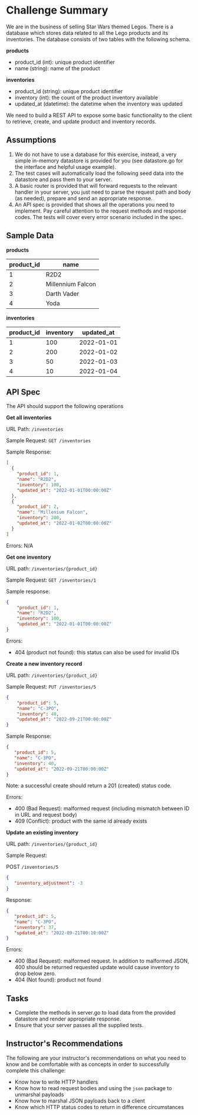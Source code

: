 # Challenge Summary

We are in the business of selling Star Wars themed Legos. There is a database which stores data related to all the Lego products and its inventories. The database consists of two tables with the following schema.

**products**
- product_id (int): unique product identifier
- name (string): name of the product

**inventories**
- product_id (string): unique product identifier
- inventory (int): the count of the product inventory available
- updated_at (datetime): the datetime when the inventory was updated

We need to build a REST API to expose some basic functionality to the client to retrieve, create, and update product and inventory records.

## Assumptions

1. We do not have to use a database for this exercise, instead, a very simple in-memory datastore is provided for you (see datastore.go for the interface and helpful usage example).
2. The test cases will automatically load the following seed data into the datastore and pass them to your server.
3. A basic router is provided that will forward requests to the relevant handler in your server, you just need to parse the request path and body (as needed), prepare and send an appropriate response.
4. An API spec is provided that shows all the operations you need to implement. Pay careful attention to the request methods and response codes. The tests will cover every error scenario included in the spec.

## Sample Data
**products**

product_id|name
---|---
1|R2D2
2|Millennium Falcon
3|Darth Vader
4|Yoda

**inventories**

product_id|inventory|updated_at
---|---|---
1|100|2022-01-01
2|200|2022-01-02
3|50|2022-01-03
4|10|2022-01-04

## API Spec
The API should support the following operations

**Get all inventories**

URL Path: `/inventories`

Sample Request: `GET /inventories`

Sample Response:

```json
[
  {
    "product_id": 1,
    "name": "R2D2",
    "inventory": 100,
    "updated_at": "2022-01-01T00:00:00Z"
  },
  {
    "product_id": 2,
    "name": "Millenium Falcon",
    "inventory": 200,
    "updated_at": "2022-01-02T00:00:00Z"
  }
]
```

Errors: N/A

**Get one inventory**

URL path: `/inventories/{product_id}`

Sample Request: `GET /inventories/1`

Sample response:

```json
{
    "product_id": 1,
    "name": "R2D2",
    "inventory": 100,
    "updated_at": "2022-01-01T00:00:00Z"
}
```

Errors:

- 404 (product not found): this status can also be used for invalid IDs

**Create a new inventory record**

URL path: `/inventories/{product_id}`

Sample Request: `PUT /inventories/5`

```json
{
    "product_id": 5,
    "name": "C-3PO",
    "inventory": 40,
    "updated_at": "2022-09-21T00:00:00Z"
}
```

Sample Response:

```json
{
   "product_id": 5,
   "name": "C-3PO",
   "inventory": 40,
   "updated_at": "2022-09-21T00:00:00Z"
}
```

Note: a successful create should return a 201 (created) status code.

Errors:

- 400 (Bad Request): malformed request (including mismatch between ID in URL and request body)
- 409 (Conflict): product with the same id already exists

**Update an existing inventory**

URL path: `/inventories/{product_id}`

Sample Request:

POST `/inventories/5`

```json
{
   "inventory_adjustment": -3
}
```

Response:

```json
{
   "product_id": 5,
   "name": "C-3PO",
   "inventory": 37,
   "updated_at": "2022-09-21T00:10:00Z"
}
```

Errors:

- 400 (Bad Request): malformed request. In addition to malformed JSON, 400 should be returned requested update would cause inventory to drop below zero.
- 404 (Not found): product not found

## Tasks
- Complete the methods in server.go to load data from the provided datastore and render appropriate response.
- Ensure that your server passes all the supplied tests.

## Instructor's Recommendations

The following are your instructor's recommendations on what you need to know and be comfortable with as concepts in order to successfully complete this challenge:

- Know how to write HTTP handlers
- Know how to read request bodies and using the `json` package to unmarshal payloads
- Know how to marshal JSON payloads back to a client
- Know which HTTP status codes to return in difference circumstances